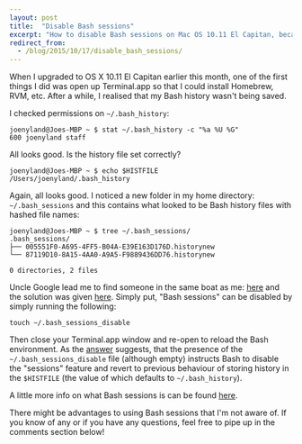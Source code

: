 ```yaml
---
layout: post
title:  "Disable Bash sessions"
excerpt: "How to disable Bash sessions on Mac OS 10.11 El Capitan, because it's useless."
redirect_from:
  - /blog/2015/10/17/disable_bash_sessions/
---
```


When I upgraded to OS X 10.11 El Capitan earlier this month, one of the first things I did was open up Terminal.app so 
that I could install Homebrew, RVM, etc. After a while, I realised that my Bash history wasn't being saved.

I checked permissions on `~/.bash_history`:

    joenyland@Joes-MBP ~ $ stat ~/.bash_history -c "%a %U %G"
    600 joenyland staff

All looks good. Is the history file set correctly?

    joenyland@Joes-MBP ~ $ echo $HISTFILE
    /Users/joenyland/.bash_history

Again, all looks good. I noticed a new folder in my home directory: `~/.bash_sessions` and this contains what looked to 
be Bash history files with hashed file names:

    joenyland@Joes-MBP ~ $ tree ~/.bash_sessions/
    .bash_sessions/
    ├── 005551F0-A695-4FF5-B04A-E39E163D176D.historynew
    └── 87119D10-8A15-4AA0-A9A5-F9889436DD76.historynew
    
    0 directories, 2 files

Uncle Google lead me to find someone in the same boat as me: [here][1] and the solution was given [here][2]. Simply 
put, "Bash sessions" can be disabled by simply running the following:

    touch ~/.bash_sessions_disable
    
Then close your Terminal.app window and re-open to reload the Bash environment. As the [answer][2] suggests, that the 
presence of the `~/.bash_sessions_disable` file (although empty) instructs Bash to disable the "sessions" feature and 
revert to previous behaviour of storing history in the `$HISTFILE` (the value of which defaults to `~/.bash_history`).

A little more info on what Bash sessions is can be found [here][3].

There might be advantages to using Bash sessions that I'm not aware of. If you know of any or if you have any 
questions, feel free to pipe up in the comments section below!

[1]: http://stackoverflow.com/q/32418438/1788943
[2]: http://stackoverflow.com/a/32418439/1788943
[3]: https://www.reddit.com/r/osx/comments/397uep/changes_to_bash_sessions_and_terminal_in_el/
